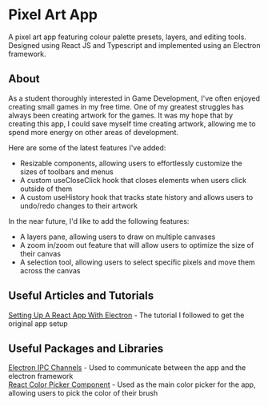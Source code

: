 # Pixel Art App
A pixel art app featuring colour palette presets, layers, and editing tools. Designed using React JS and Typescript and implemented using an Electron framework.

## About

As a student thoroughly interested in Game Development, I've often enjoyed creating small games in my free time. One of my greatest struggles has always been creating artwork for the games. It was my hope that by creating this app, I could save myself time creating artwork, allowing me to spend more energy on other areas of development.

Here are some of the latest features I've added:
 - Resizable components, allowing users to effortlessly customize the sizes of toolbars and menus
 - A custom useCloseClick hook that closes elements when users click outside of them
 - A custom useHistory hook that tracks state history and allows users to undo/redo changes to their artwork

In the near future, I'd like to add the following features:
 - A layers pane, allowing users to draw on multiple canvases
 - A zoom in/zoom out feature that will allow users to optimize the size of their canvas
 - A selection tool, allowing users to select specific pixels and move them across the canvas

## Useful Articles and Tutorials
[Setting Up A React App With Electron](https://www.section.io/engineering-education/desktop-application-with-react/) - The tutorial I followed to get the original app setup

## Useful Packages and Libraries
[Electron IPC Channels](https://www.electronjs.org/docs/latest/tutorial/ipc) - Used to communicate between the app and the electron framework\
[React Color Picker Component](https://casesandberg.github.io/react-color/) - Used as the main color picker for the app, allowing users to pick the color of their brush

